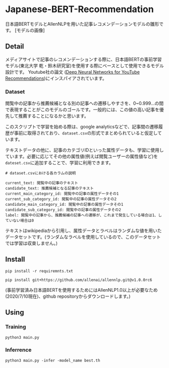 # Japanese-BERT-Recommendation
日本語BERTモデルとAllenNLPを用いた記事レコメンデーションモデルの雛形です。
[モデルの画像]

## Detail
メディアサイトで記事のレコメンデーションする際に、日本語BERTの事前学習モデル(東北大学 乾・鈴木研究室)を使用する際にベースとして使用できるモデル設計です。
Youtube社の論文 ([Deep Neural Networks for YouTube Recommendations](https://static.googleusercontent.com/media/research.google.com/ja//pubs/archive/45530.pdf))にインスパイアされています。

### Dataset
閲覧中の記事から推薦候補となる別の記事への遷移しやすさを、0~0.999...の間で表現することがこのモデルのゴールです。一般的には、この値の高い記事を優先して推薦することになるかと思います。

このスクリプトで学習を始める際は、google analyticsなどで、記事間の遷移履歴が事前に取得されており、`dataset.csv`の形式でまとめられていると仮定しています。

テキストデータの他に、記事のカテゴリIDといった属性データも、学習に使用しています。必要に応じてその他の属性値(例えば閲覧ユーザーの属性値など)を`dateset.csv`に追加することで、学習に利用できます。
```
# dataset.csvにおける各カラムの説明

current_text: 閲覧中の記事のテキスト
candidate_text: 推薦候補となる記事のテキスト
current_main_category_id: 閲覧中の記事の属性データその1
current_sub_category_id: 閲覧中の記事の属性データその2
candidate_main_category_id: 閲覧中の記事の属性データその1
candidate_sub_category_id: 閲覧中の記事の属性データその2
label: 閲覧中の記事から、推薦候補の記事への遷移が、これまで発生している場合は1、していない場合は0
```

テキストはwikipediaから引用し、属性データとラベルはランダムな値を用いたデータセットです。(ランダムなラベルを使用しているので、このデータセットでは学習は収束しません。)

## Install
`pip install -r requiremnts.txt`


`pip install git+https://github.com/allenai/allennlp.git@v1.0.0rc6` 


(事前学習済み日本語BERTを使用するためにはAllenNLP1.0以上が必要なため(2020/7/10現在)、github repositoryからダウンロードします。)


## Using
### Training
`python3 main.py`
### Inferrence
`python3 main.py -infer -model_name best.th`
